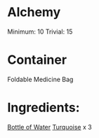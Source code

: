 <!-- TITLE: Turquoise Potion -->
<!-- SUBTITLE: A potion made from turquoise infused in water -->

# Alchemy
Minimum: 10
Trivial: 15

# Container
Foldable Medicine Bag

# Ingredients:
[Bottle of Water](bottle-of-water)
[Turquoise](turquoise) x 3
